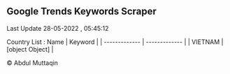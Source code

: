 

## Google Trends Keywords Scraper 
 
Last Update 28-05-2022 , 05:45:12

Country List :
 Name  | Keyword |
| ------------- | ------------- |
| VIETNAM | [object Object] |



© Abdul Muttaqin 
